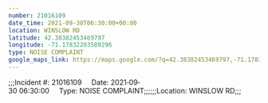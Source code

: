 ```yaml
---
number: 21016109
date_time: 2021-09-30T06:30:00+00:00
location: WINSLOW RD
latitude: 42.38382453469797
longitude: -71.17832203589296
type: NOISE COMPLAINT
google_maps_link: https://maps.google.com/?q=42.38382453469797,-71.17832203589296
---
```


;;;Incident #: 21016109     Date: 2021‐09‐30 06:30:00     Type: NOISE COMPLAINT;;;;;;Location: WINSLOW RD;;;
